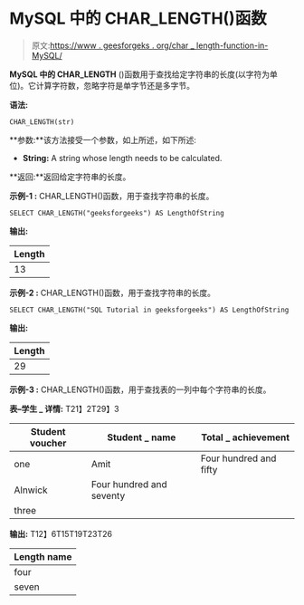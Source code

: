 # MySQL 中的 CHAR_LENGTH()函数

> 原文:[https://www . geesforgeks . org/char _ length-function-in-MySQL/](https://www.geeksforgeeks.org/char_length-function-in-mysql/)

**MySQL 中的 CHAR_LENGTH** ()函数用于查找给定字符串的长度(以字符为单位)。它计算字符数，忽略字符是单字节还是多字节。

**语法:**

```
CHAR_LENGTH(str)

```

**参数:**该方法接受一个参数，如上所述，如下所述:

*   **String:** A string whose length needs to be calculated.

**返回:**返回给定字符串的长度。

**示例-1 :** CHAR_LENGTH()函数，用于查找字符串的长度。

```
SELECT CHAR_LENGTH("geeksforgeeks") AS LengthOfString

```

**输出:**

| Length |
| --- |
| 13 |

**示例-2 :** CHAR_LENGTH()函数，用于查找字符串的长度。

```
SELECT CHAR_LENGTH("SQL Tutorial in geeksforgeeks") AS LengthOfString

```

**输出:**

| Length |
| --- |
| 29 |

**示例-3 :** CHAR_LENGTH()函数，用于查找表的一列中每个字符串的长度。

**表–学生 _ 详情:** T21】2T29】3

| Student voucher | Student _ name | Total _ achievement |
| --- | --- | --- |
| one | Amit | Four hundred and fifty |
| Alnwick | Four hundred and seventy |
| three |

**输出:** T12】6T15T19T23T26

| Length name |
| --- |
| four |
| seven | six |